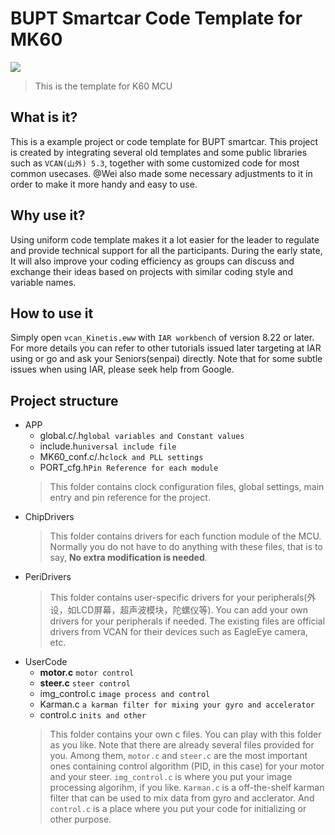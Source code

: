 # BUPT Smartcar Code Template for MK60
![](https://img.shields.io/badge/BUPTsmartcar-template__K60-brightgreen.svg)
> This is the template for K60 MCU
## What is it?
This is a example project or code template for BUPT smartcar. This project is created by integrating several old templates and some public libraries such as `VCAN(山外) 5.3`, together with some customized code for most common usecases. @Wei also made some necessary adjustments to it in order to make it more handy and easy to use.
## Why use it?
Using uniform code template makes it a lot easier for the leader to regulate and provide technical support for all the participants. During the early state, It will also improve your coding efficiency as groups can discuss and exchange their ideas based on projects with similar coding style and variable names.
## How to use it
Simply open `vcan_Kinetis.eww` with `IAR workbench` of version 8.22 or later. For more details you can refer to other tutorials issued later targeting at IAR using or go and ask your Seniors(senpai) directly. Note that for some subtle issues when using IAR, please seek help from Google.

## Project structure
- APP
    + global.c/.h`global variables and Constant values`
    + include.h`universal include file`
    + MK60_conf.c/.h`clock and PLL settings`
    + PORT_cfg.h`Pin Reference for each module`
    >This folder contains clock configuration files, global settings, main entry and pin reference for the project.
+ ChipDrivers
    >This folder contains drivers for each function module of the MCU. Normally you do not have to do anything with these files, that is to say, **No extra modification is needed**.
+ PeriDrivers
    >This folder contains user-specific drivers for your peripherals(外设，如LCD屏幕，超声波模块，陀螺仪等). You can add your own drivers for your peripherals if needed. The existing files are official drivers from VCAN for their devices such as EagleEye camera, etc.
+ UserCode
    + **motor.c** `motor control`
    + **steer.c** `steer control`
    + img_control.c `image process and control`
    + Karman.c `a karman filter for mixing your gyro and accelerator`
    + control.c `inits and other`
    > This folder contains your own c files. You can play with this folder as you like. Note that there are already several files provided for you. Among them, `motor.c` and `steer.c` are the most important ones containing control algorithm (PID, in this case) for your motor and your steer. `img_control.c` is where you put your image processing algorihm, if you like. `Karman.c` is a off-the-shelf karman filter that can be used to mix data from gyro and acclerator. And `control.c` is a place where you put your code for initializing or other purpose.
    
